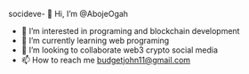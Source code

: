 socideve- 👋 Hi, I’m @AbojeOgah
- 👀 I’m interested in programing and blockchain development 
- 🌱 I’m currently learning web programing 
- 💞️ I’m looking to collaborate web3 crypto social media
- 📫 How to reach me budgetjohn11@gmail.com

<!---
AbojeOgah/AbojeOgah is a ✨ special ✨ repository because its `README.md` (this file) appears on your GitHub profile.
You can click the Preview link to take a look at your changes.
--->
